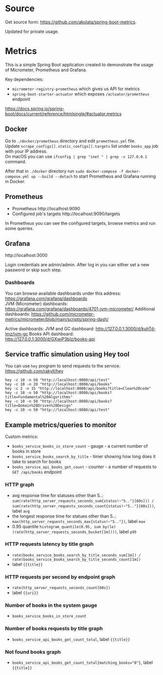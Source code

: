# Source
Get source form: https://github.com/akolata/spring-boot-metrics.

Updated for private usage.

# Metrics

This is a simple Spring Boot application created to demonstrate the usage of 
Micrometer, Prometheus and Grafana.

Key dependencies:
* `micrometer-registry-prometheus` which gives us API for metrics
* `spring-boot-starter-actuator` which exposes `/actuator/prometheus` endpoint 

https://docs.spring.io/spring-boot/docs/current/reference/htmlsingle/#actuator.metrics

## Docker
Go to `./docker/prometheus` directory and edit `prometheus.yml` file.  
Update `scrape_configs[].static_configs[].targets` list under `books_app` job  
with your IP address.  
On macOS you can use `ifconfig | grep "inet " | grep -v 127.0.0.1` command.

After that in `./docker` directory run `sudo docker-compose -f docker-compose.yml up --build --detach` to start Prometheus and Grafana running in Docker.

## Prometheus
* Prometheus http://localhost:9090
* Configured job's targets http://localhost:9090/targets  

In Prometheus you can see the configured targets, browse metrics and run some queries.

## Grafana
http://localhost:3000

Login credentials are admin/admin. After log in you can either set a new password or skip such step.  

### Dashboards
You can browse available dashboards under this address: https://grafana.com/grafana/dashboards  
JVM (Micrometer) dashboards: https://grafana.com/grafana/dashboards/4701-jvm-micrometer/
Additional dashboards: https://github.com/micrometer-metrics/micrometer/blob/main/scripts/spring-dash/

Active dashboards:
JVM and GC dashboard: http://127.0.0.1:3000/d/kuhTd-Imz/jvm-gc
Books API dashboard: http://127.0.0.1:3000/d/GXwjP3bIz/books-api


## Service traffic simulation using Hey tool
You can use `hey` program to send requests to the service.  
https://github.com/rakyll/hey

```shell
hey -c 10 -n 50 "http://localhost:8080/api/test"
hey -c 10 -n 20 "http://localhost:8080/api/books"
hey -c 2 -n 15 "http://localhost:8080/api/books?title=Clean%20code"
hey -c 10 -n 50 "http://localhost:8080/api/books?title=Fundamental%20Algorithms"
hey -c 10 -n 50 "http://localhost:8080/api/books?title=Domain%20Driven%20Design"
hey -c 10 -n 50 "http://localhost:8080/api/test"
```

## Example metrics/queries to monitor

Custom metrics:
* `books_service_books_in_store_count` - gauge - a current number of books in store
* `books_service_books_search_by_title` - timer showing how long does it take to search for books
* `books_service_api_books_get_count` - counter - a number of requests to `GET /api/books` endpoint

### HTTP graph
* avg response time for statuses other than 5..: `sum(rate(http_server_requests_seconds_sum{status!~"5.."}[60s])) / sum(rate(http_server_requests_seconds_count{status!~"5.."}[60s]))`, label `avg`
* the longest response time for statues other than 5..: `max(http_server_requests_seconds_max{status!~"5.."})`, label `max`
* 0.95 quantile `histogram_quantile(0.95, sum by(le) (rate(http_server_requests_seconds_bucket[1m])))`, label `p95`

### HTTP requests latency by title graph
* `rate(books_service_books_search_by_title_seconds_sum[1m]) / rate(books_service_books_search_by_title_seconds_count[1m])`
* label `{{title}}`

### HTTP requests per second by endpoint graph
* `rate(http_server_requests_seconds_count[60s])`
* label `{{uri}}`

### Number of books in the system gauge
* `books_service_books_in_store_count`

### Number of books requests by title graph
* `books_service_api_books_get_count_total`, label `{{title}}`

### Not found books graph
* `books_service_api_books_get_count_total{matching_books="0"}`, label `{{title}}`
